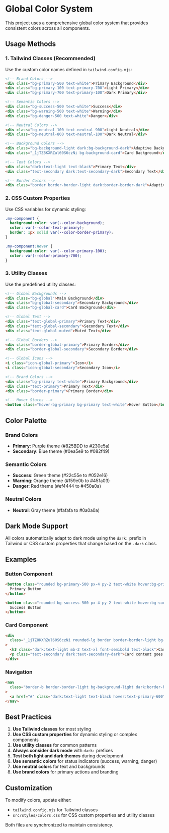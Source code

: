 # Global Color System

This project uses a comprehensive global color system that provides consistent colors across all components.

## Usage Methods

### 1. Tailwind Classes (Recommended)

Use the custom color names defined in `tailwind.config.mjs`:

```html
<!-- Brand Colors -->
<div class="bg-primary-500 text-white">Primary Background</div>
<div class="bg-primary-100 text-primary-700">Light Primary</div>
<div class="bg-primary-700 text-primary-100">Dark Primary</div>

<!-- Semantic Colors -->
<div class="bg-success-500 text-white">Success</div>
<div class="bg-warning-500 text-white">Warning</div>
<div class="bg-danger-500 text-white">Danger</div>

<!-- Neutral Colors -->
<div class="bg-neutral-100 text-neutral-900">Light Neutral</div>
<div class="bg-neutral-800 text-neutral-100">Dark Neutral</div>

<!-- Background Colors -->
<div class="bg-background-light dark:bg-background-dark">Adaptive Background</div>
<div class="_1jTZ8KXRZul60S6czNi bg-background-card">Card Background</div>

<!-- Text Colors -->
<div class="dark:text-light text-black">Primary Text</div>
<div class="text-secondary dark:text-secondary-dark">Secondary Text</div>

<!-- Border Colors -->
<div class="border border-border-light dark:border-border-dark">Adaptive Border</div>
```

### 2. CSS Custom Properties

Use CSS variables for dynamic styling:

```css
.my-component {
  background-color: var(--color-background);
  color: var(--color-text-primary);
  border: 1px solid var(--color-border-primary);
}

.my-component:hover {
  background-color: var(--color-primary-100);
  color: var(--color-primary-700);
}
```

### 3. Utility Classes

Use the predefined utility classes:

```html
<!-- Global Backgrounds -->
<div class="bg-global">Main Background</div>
<div class="bg-global-secondary">Secondary Background</div>
<div class="bg-global-card">Card Background</div>

<!-- Global Text -->
<div class="text-global-primary">Primary Text</div>
<div class="text-global-secondary">Secondary Text</div>
<div class="text-global-muted">Muted Text</div>

<!-- Global Borders -->
<div class="border-global-primary">Primary Border</div>
<div class="border-global-secondary">Secondary Border</div>

<!-- Global Icons -->
<i class="icon-global-primary">Icon</i>
<i class="icon-global-secondary">Secondary Icon</i>

<!-- Brand Colors -->
<div class="bg-primary text-white">Primary Background</div>
<div class="text-primary">Primary Text</div>
<div class="border-primary">Primary Border</div>

<!-- Hover States -->
<button class="hover-bg-primary bg-primary text-white">Hover Button</button>
```

## Color Palette

### Brand Colors

- **Primary**: Purple theme (#825BDD to #230e5a)
- **Secondary**: Blue theme (#0ea5e9 to #082f49)

### Semantic Colors

- **Success**: Green theme (#22c55e to #052e16)
- **Warning**: Orange theme (#f59e0b to #451a03)
- **Danger**: Red theme (#ef4444 to #450a0a)

### Neutral Colors

- **Neutral**: Gray theme (#fafafa to #0a0a0a)

## Dark Mode Support

All colors automatically adapt to dark mode using the `dark:` prefix in Tailwind or CSS custom properties that change based on the `.dark` class.

## Examples

### Button Component

```html
<button class="rounded bg-primary-500 px-4 py-2 text-white hover:bg-primary-600">
  Primary Button
</button>

<button class="rounded bg-success-500 px-4 py-2 text-white hover:bg-success-600">
  Success Button
</button>
```

### Card Component

```html
<div
  class="_1jTZ8KXRZul60S6czNi rounded-lg border border-border-light bg-background-card p-6 dark:border-border-dark"
>
  <h3 class="dark:text-light mb-2 text-xl font-semibold text-black">Card Title</h3>
  <p class="text-secondary dark:text-secondary-dark">Card content goes here.</p>
</div>
```

### Navigation

```html
<nav
  class="border-b border-border-light bg-background-light dark:border-border-dark dark:bg-background-dark"
>
  <a href="#" class="dark:text-light text-black hover:text-primary-600"> Navigation Link </a>
</nav>
```

## Best Practices

1. **Use Tailwind classes** for most styling
2. **Use CSS custom properties** for dynamic styling or complex components
3. **Use utility classes** for common patterns
4. **Always consider dark mode** with `dark:` prefixes
5. **Test both light and dark themes** during development
6. **Use semantic colors** for status indicators (success, warning, danger)
7. **Use neutral colors** for text and backgrounds
8. **Use brand colors** for primary actions and branding

## Customization

To modify colors, update either:

- `tailwind.config.mjs` for Tailwind classes
- `src/styles/colors.css` for CSS custom properties and utility classes

Both files are synchronized to maintain consistency.

